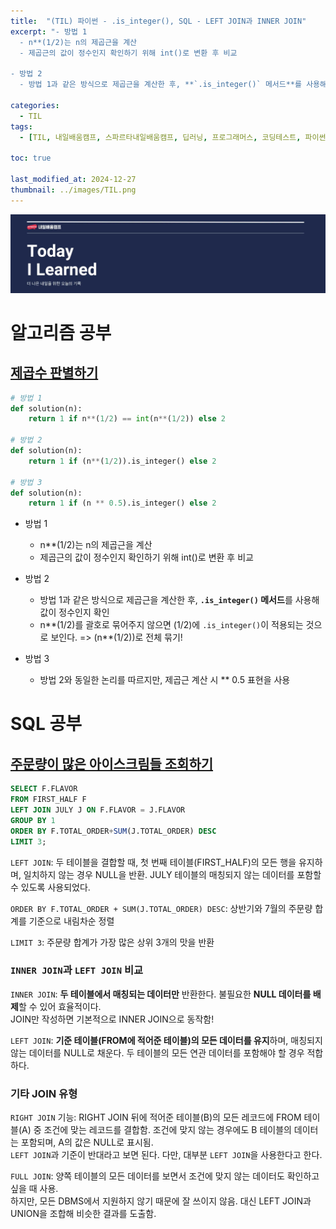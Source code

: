 ```yaml
---
title:  "(TIL) 파이썬 - .is_integer(), SQL - LEFT JOIN과 INNER JOIN"
excerpt: "- 방법 1
  - n**(1/2)는 n의 제곱근을 계산
  - 제곱근의 값이 정수인지 확인하기 위해 int()로 변환 후 비교

- 방법 2
  - 방법 1과 같은 방식으로 제곱근을 계산한 후, **`.is_integer()` 메서드**를 사용해 값이 정수인지 확인"

categories:
  - TIL
tags:
  - [TIL, 내일배움캠프, 스파르타내일배움캠프, 딥러닝, 프로그래머스, 코딩테스트, 파이썬, SQL, JOIN]

toc: true

last_modified_at: 2024-12-27
thumbnail: ../images/TIL.png
---
```

![](/images/../images/TIL.png)

# 알고리즘 공부
## [제곱수 판별하기](https://school.programmers.co.kr/learn/courses/30/lessons/120909)

```py
# 방법 1
def solution(n):
    return 1 if n**(1/2) == int(n**(1/2)) else 2

# 방법 2
def solution(n):
    return 1 if (n**(1/2)).is_integer() else 2

# 방법 3
def solution(n):
    return 1 if (n ** 0.5).is_integer() else 2
```
- 방법 1
  - n**(1/2)는 n의 제곱근을 계산
  - 제곱근의 값이 정수인지 확인하기 위해 int()로 변환 후 비교

- 방법 2
  - 방법 1과 같은 방식으로 제곱근을 계산한 후, **`.is_integer()` 메서드**를 사용해 값이 정수인지 확인
  - n**(1/2)를 괄호로 묶어주지 않으면 (1/2)에 `.is_integer()`이 적용되는 것으로 보인다. => (n**(1/2))로 전체 묶기!
  
- 방법 3
  - 방법 2와 동일한 논리를 따르지만, 제곱근 계산 시 ** 0.5 표현을 사용

# SQL 공부
## [주문량이 많은 아이스크림들 조회하기](https://school.programmers.co.kr/learn/courses/30/lessons/133027)

```SQL
SELECT F.FLAVOR
FROM FIRST_HALF F
LEFT JOIN JULY J ON F.FLAVOR = J.FLAVOR
GROUP BY 1
ORDER BY F.TOTAL_ORDER+SUM(J.TOTAL_ORDER) DESC
LIMIT 3;
```

`LEFT JOIN`: 두 테이블을 결합할 때, 첫 번째 테이블(FIRST_HALF)의 모든 행을 유지하며, 일치하지 않는 경우 NULL을 반환. JULY 테이블의 매칭되지 않는 데이터를 포함할 수 있도록 사용되었다.

`ORDER BY F.TOTAL_ORDER + SUM(J.TOTAL_ORDER) DESC`: 상반기와 7월의 주문량 합계를 기준으로 내림차순 정렬

`LIMIT 3`: 주문량 합계가 가장 많은 상위 3개의 맛을 반환

### `INNER JOIN`과 `LEFT JOIN` 비교

`INNER JOIN`: **두 테이블에서 매칭되는 데이터만** 반환한다. 불필요한 **NULL 데이터를 배제**할 수 있어 효율적이다.   
JOIN만 작성하면 기본적으로 INNER JOIN으로 동작함!

`LEFT JOIN`: **기준 테이블(FROM에 적어준 테이블)의 모든 데이터를 유지**하며, 매칭되지 않는 데이터를 NULL로 채운다. 두 테이블의 모든 연관 데이터를 포함해야 할 경우 적합하다.

### 기타 JOIN 유형

`RIGHT JOIN` 기능: RIGHT JOIN 뒤에 적어준 테이블(B)의 모든 레코드에 FROM 테이블(A) 중 조건에 맞는 레코드를 결합함. 조건에 맞지 않는 경우에도 B 테이블의 데이터는 포함되며, A의 값은 NULL로 표시됨.  
`LEFT JOIN`과 기준이 반대라고 보면 된다. 다만, 대부분 `LEFT JOIN`을 사용한다고 한다.

`FULL JOIN`: 양쪽 테이블의 모든 데이터를 보면서 조건에 맞지 않는 데이터도 확인하고 싶을 때 사용.    
하지만, 모든 DBMS에서 지원하지 않기 때문에 잘 쓰이지 않음. 대신 LEFT JOIN과 UNION을 조합해 비슷한 결과를 도출함.